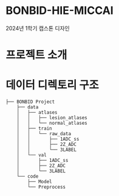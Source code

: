 # BONBID-HIE-MICCAI
2024년 1학기 캡스톤 디자인

# 프로젝트 소개

# 데이터 디렉토리 구조
```plainText
├── BONBID Project
    ├── data
    │   ├── atlases
    │   │   ├── lesion_atlases
    │   │   └── normal_atlases
    │   ├── train
    │   │   └── raw_data
    │   │       ├── 1ADC_ss
    │   │       ├── 2Z_ADC
    │   │       └── 3LABEL
    │   └── val
    │       ├── 1ADC_ss
    │       ├── 2Z_ADC
    │       └── 3LABEL
    └── code
        ├── Model
        └── Preprocess

```

